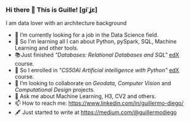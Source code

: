 ### Hi there 👋 This is Guille! [ɡiˈʝɛ]

I am data lover with an architecture background

- 🔭 I’m currently looking for a job in the Data Science field.
- 🌱 So I'm learning all I can about Python, pySpark, SQL, Machine Learning and other tools.
- 📚 Just finished *"Databases: Relational Databases and SQL"* [edX](https://home.edx.org/) course.
- 🤖 So I enrolled in *"CS50AI Artificial intelligence with Python"* [edX](https://www.edx.org/es/course/cs50s-introduction-to-artificial-intelligence-with-python) course.
- 👯 I’m looking to collaborate on *Geodata, Computer Vision* and *Computational Design* projects.
- 💬 Ask me about Machine Learning, H3, CV2 and others.
- 📫 How to reach me: https://www.linkedin.com/in/guillermo-diego/
- 🖋 Just started to write at https://medium.com/@guillermodiego
